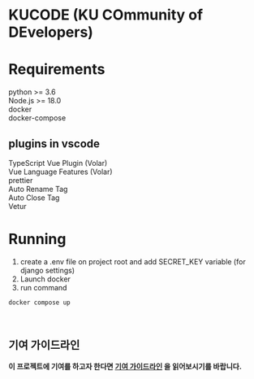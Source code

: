 # KUCODE (KU COmmunity of DEvelopers)


# Requirements
python >= 3.6  
Node.js >= 18.0  
docker  
docker-compose  

## plugins in vscode
TypeScript Vue Plugin (Volar)   
Vue Language Features (Volar)  
prettier  
Auto Rename Tag  
Auto Close Tag  
Vetur  

# Running
1. create a .env file on project root and add SECRET_KEY variable (for django settings)
2. Launch docker
3. run command
```
docker compose up
```

<br />

## 기여 가이드라인
**이 프로젝트에 기여를 하고자 한다면 
[기여 가이드라인](.github/CONTRIBUTING.md) 을 읽어보시기를 바랍니다.**